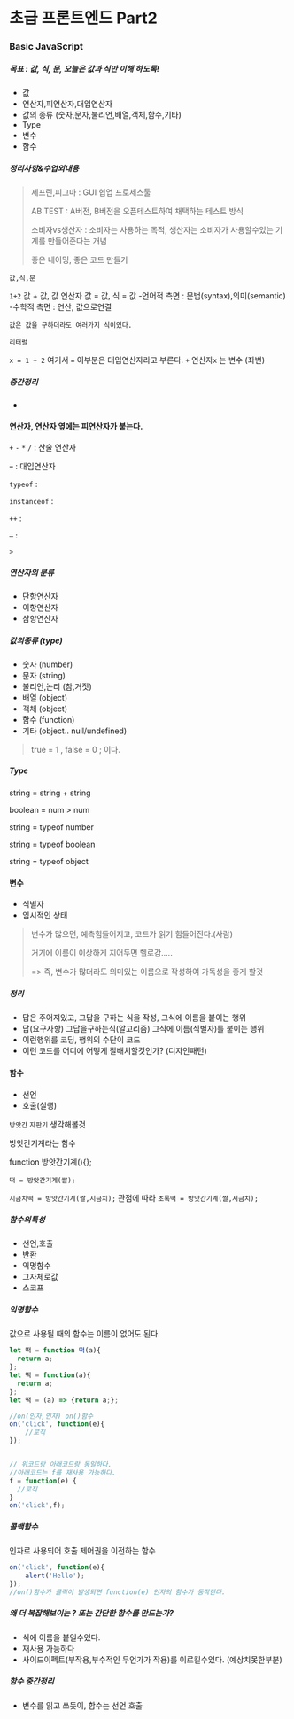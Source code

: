 # 초급 프론트엔드 Part2

### Basic JavaScript 

##### 목표 : 값, 식, 문, 오늘은 값과 식만 이해 하도록!

- 값
- 연산자,피연산자,대입연산자
- 값의 종류 (숫자,문자,불리언,배열,객체,함수,기타)
- Type
- 변수
- 함수



##### 정리사항&수업외내용

> 제프린,피그마 : GUI 협업 프로세스툴
>
> AB TEST : A버전, B버전을 오픈테스트하여 채택하는 테스트 방식
>
> 소비자vs생산자 : 소비자는 사용하는 목적, 생산자는 소비자가 사용할수있는 기계를 만들어준다는 개념
>
> 좋은 네이밍, 좋은 코드 만들기



`값,식,문`

`1+2` 값 + 값, 값 연산자 값 = 값, 식 = 값
-언어적 측면 : 문법(syntax),의미(semantic)
-수학적 측면 : 연산, 값으로연결

`값은 값을 구하더라도 여러가지 식이있다.`

`리터럴` 

`x = 1 + 2`  여기서 
`=` 이부분은 대입연산자라고 부른다.
`+` 연산자`x` 는 변수 (좌변)

##### 중간정리

- 



#### 연산자, 연산자 옆에는 피연산자가 붙는다.

`+` `-` `*` `/` : 산술 연산자

`=` : 대입연산자

`typeof` : 

`instanceof` :

`++`  :

`—` :

`>`



##### 연산자의 분류

- 단항연산자
- 이항연산자
- 삼항연산자



##### 값의종류 (type)

- 숫자 (number) 
- 문자 (string)
- 불리언,논리 (참,거짓)
- 배열 (object)
- 객체 (object)
- 함수 (function)
- 기타 (object.. null/undefined)

> true = 1 , false = 0 ; 이다.



##### Type

string = string + string

boolean = num > num

string = typeof number

string = typeof boolean

string = typeof object



#### 변수

- 식별자
- 임시적인 상태

> 변수가 많으면, 예측힘들어지고, 코드가 읽기 힘들어진다.(사람)
>
> 거기에 이름이 이상하게 지어두면 헬로감…..
>
> => 즉, 변수가 많더라도 의미있는 이름으로 작성하여 가독성을 좋게 할것



##### 정리

- 답은 주어져있고, 그답을 구하는 식을 작성, 그식에 이름을 붙이는 행위
- 답(요구사항) 그답을구하는식(알고리즘) 그식에 이름(식별자)를 붙이는 행위
- 이런행위를 코딩, 행위의 수단이 코드
- 이런 코드를 어디에 어떻게 잘배치할것인가? (디자인패턴)



#### 함수

- 선언
- 호출(실행)

`방앗간` `자판기` 생각해볼것

방앗간기계라는 함수

function 방앗간기계(){};

`떡 = 방앗간기계(쌀);`

`시금치떡 = 방앗간기계(쌀,시금치);` 관점에 따라 `초록떡 = 방앗간기계(쌀,시금치);`

##### 함수의특성

- 선언,호출
- 반환
- 익명함수
- 그자체로값
- 스코프



##### 익명함수

값으로 사용될 때의 함수는 이름이 없어도 된다.

```javascript
let 떡 = function 떡(a){
  return a;
};
let 떡 = function(a){
  return a;
};
let 떡 = (a) => {return a;};
```

```javascript
//on(인자,인자) on()함수
on('click', function(e){
	//로직
});


// 위코드랑 아래코드랑 동일하다.
//아래코드는 f를 재사용 가능하다.
f = function(e) {
  //로직
}
on('click',f);

```



##### 콜백함수

인자로 사용되어 호출 제어권을 이전하는 함수

```javascript
on('click', function(e){
	alert('Hello');
});
//on()함수가 클릭이 발생되면 function(e) 인자의 함수가 동작한다.
```



##### 왜 더 복잡해보이는 ? 또는 간단한 함수를 만드는가? 

- 식에 이름을 붙일수있다.
- 재사용 가능하다
- 사이드이펙트(부작용,부수적인 무언가가 작용)를 이르킬수있다. (예상치못한부분) 



##### 함수 중간정리

- 변수를 읽고 쓰듯이, 함수는 선언 호출













